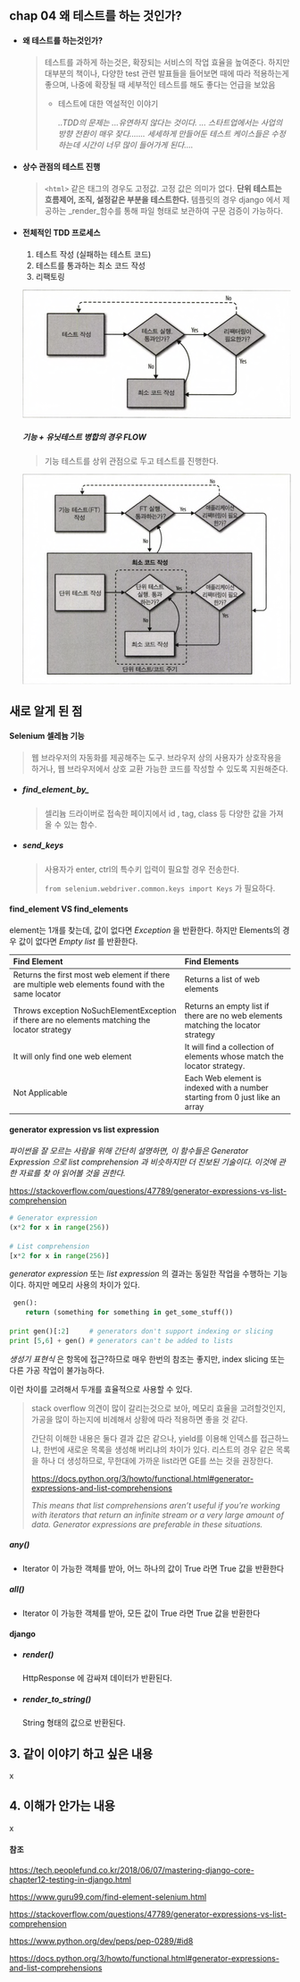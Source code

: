 ## chap 04 왜 테스트를 하는 것인가?

- #### 왜 테스트를 하는것인가? 

  > 테스트를 과하게 하는것은, 확장되는 서비스의 작업 효율을 높여준다. 하지만 대부분의 책이나, 다양한 test 관련 발표들을 들어보면 때에 따라 적용하는게 좋으며, 나중에 확장될 때 세부적인 테스트를 해도 좋다는 언급을 보았음
  >
  > - 테스트에 대한 역설적인 이야기
  >
  >   _..TDD의 문제는 ...유연하지 않다는 것이다. ... 스타트업에서는 사업의 방향 전환이 매우 잦다....... 세세하게 만들어둔 테스트 케이스들은 수정하는데 시간이 너무 많이 들어가게 된다...._

- #### 상수 관점의 테스트 진행

  > `<html>` 같은 태그의 경우도 고정값. 고정 값은 의미가 없다. __단위 테스트는 흐름제어, 조직, 설정같은 부분을 테스트한다.__ 템플릿의 경우 django 에서 제공하는 _render_함수를 통해 파일 형태로 보관하여 구문 검증이 가능하다.

- #### 전체적인 TDD 프로세스

  1. 테스트 작성 (실패하는 테스트 코드)
  2. 테스트를 통과하는 최소 코드 작성
  3. 리팩토링 

  ![tdd](./img/tdd1.png)

  ##### 기능 + 유닛테스트 병합의 경우 FLOW

  > 기능 테스트를 상위 관점으로 두고 테스트를 진행한다. 

  ![tdd flow](./img/tdd2.png)

  

## 새로 알게 된 점

#### Selenium 셀레늄 기능

> 웹 브라우저의 자동화를 제공해주는 도구. 브라우저 상의 사용자가 상호작용을 하거나, 웹 브라우저에서 상호 교환 가능한 코드를 작성할 수 있도록 지원해준다. 

- ##### find_element_by_

  > 셀리늄 드라이버로 접속한 페이지에서 id , tag, class 등 다양한 값을 가져올 수 있는 함수.

- ##### send_keys

  > 사용자가 enter, ctrl의 특수키 입력이 필요할 경우 전송한다. 
  >
  > `from selenium.webdriver.common.keys import Keys` 가 필요하다.

#### find_element VS find_elements

element는 1개를 찾는데, 값이 없다면 _Exception_ 을 반환한다. 하지만 Elements의 경우 값이 없다면 _Empty list_ 를 반환한다. 

| Find Element                                                 | Find Elements                                                |
| :----------------------------------------------------------- | :----------------------------------------------------------- |
| Returns the first most web element if there are multiple web elements found with the same locator | Returns a list of web elements                               |
| Throws exception NoSuchElementException if there are no elements matching the locator strategy | Returns an empty list if there are no web elements matching the locator strategy |
| It will only find one web element                            | It will find a collection of elements whose match the locator strategy. |
| Not Applicable                                               | Each Web element is indexed with a number starting from 0 just like an array |

#### generator expression vs list expression

_파이썬을 잘 모르는 사람을 위해 간단히 설명하면, 이 함수들은 Generator Expression 으로 list comprehension 과 비슷하지만 더 진보된 기술이다. 이것에 관한 자료를 찾 아 읽어볼 것을 권한다._

https://stackoverflow.com/questions/47789/generator-expressions-vs-list-comprehension

```python
# Generator expression
(x*2 for x in range(256))

# List comprehension
[x*2 for x in range(256)]
```

*generator expression* 또는 *list expression* 의 결과는 동일한 작업을 수행하는 기능이다. 하지만 메모리 사용의 차이가 있다.

```python
 gen():
    return (something for something in get_some_stuff())
  
print gen()[:2]     # generators don't support indexing or slicing
print [5,6] + gen() # generators can't be added to lists
```

*생성기 표현식* 은 항목에 접근?하므로 매우 한번의 참조는 좋지만, index slicing 또는 다른 가공 작업이 불가능하다. 

이런 차이를 고려해서 두개를 효율적으로 사용할 수 있다.

> stack overflow 의견이 많이 갈리는것으로 보아, 메모리 효율을 고려할것인지, 가공을 많이 하는지에 비례해서 상황에 따라 적용하면 좋을 것 같다. 
>
> 간단히 이해한 내용은 둘다 결과 값은 같으나, yield를 이용해 인덱스를 접근하느냐, 한번에 새로운 목록을 생성해 버리냐의 차이가 있다. 리스트의 경우 같은 목록을 하나 더 생성하므로, 무한대에 가까운 list라면 GE를 쓰는 것을 권장한다.
>
> https://docs.python.org/3/howto/functional.html#generator-expressions-and-list-comprehensions
>
> _This means that list comprehensions aren’t useful if you’re working with iterators that return an infinite stream or a very large amount of data. Generator expressions are preferable in these situations._

##### any()

- Iterator 이 가능한 객체를 받아, 어느 하나의 값이 True 라면 True 값을 반환한다

##### all()

- Iterator 이 가능한 객체를 받아, 모든 값이 True 라면 True 값을 반환한다

#### django

- ##### render()

  HttpResponse 에 감싸져 데이터가 반환된다.

- ##### render_to_string()

  String 형태의 값으로 반환된다.

## 3. 같이 이야기 하고 싶은 내용

x

## 4. 이해가 안가는 내용

x



#### 참조

https://tech.peoplefund.co.kr/2018/06/07/mastering-django-core-chapter12-testing-in-django.html

https://www.guru99.com/find-element-selenium.html

https://stackoverflow.com/questions/47789/generator-expressions-vs-list-comprehension

https://www.python.org/dev/peps/pep-0289/#id8

https://docs.python.org/3/howto/functional.html#generator-expressions-and-list-comprehensions